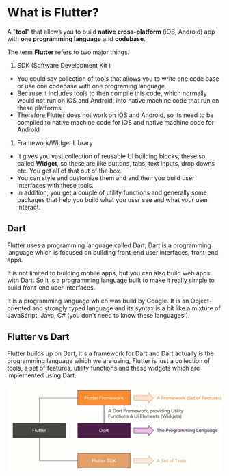 # What is Flutter?

A "**tool**" that allows you to build **native cross-platform** (iOS, Android) app with **one programming language** and **codebase**.

The term **Flutter** refers to two major things.

1. SDK (Software Development Kit )

* You could say collection of tools that allows you to write one code base or use one codebase with one programing language.
* Because it includes tools to then compile this code, which normally would not run on iOS and Android, into native machine code that run on these platforms
* Therefore,Flutter does not work on iOS and Android, so its need to be compiled to native machine code for iOS and native machine code for Android

1. Framework/Widget Library

* It gives you vast collection of reusable UI building blocks, these so called **Widget**, so these are like buttons, tabs, text inputs, drop downs etc. You get all of that out of the box.
* You can style and customize them and and then you build user interfaces with these tools.
* In addition, you get a couple of utility functions and generally some packages that help you build what you user see and what your user interact.

## Dart

Flutter uses a programming language called Dart, Dart is a programming language which is focused on building front-end user interfaces, front-end apps.

It is not limited to building mobile apps, but you can also build web apps with Dart. So it is a programming language built to make it really simple to build front-end user interfaces.

It is a programming language which was build by Google. It is an Object-oriented and strongly typed language and its syntax is a bit like a mixture of JavaScript, Java, C# (you don't need to know these languages!).

## Flutter vs Dart

Flutter builds up on Dart, it's a framework for Dart and Dart actually is the programming language which we are using, Flutter is just a collection of tools, a set of features, utility functions and these widgets which are implemented using Dart.

![Flutter vs Dart](./images/1.1.Flutter_vs_Dart.png)
